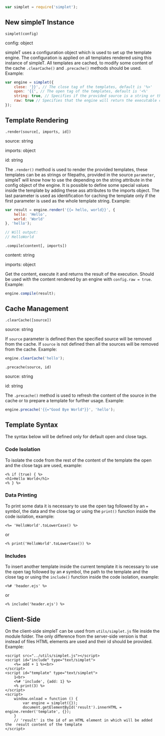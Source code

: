 ```javascript
var simplet = require('simplet');
```

## New simpleT Instance
`simplet(config)`

config: object

simpleT uses a configuration object which is used to set up the template engine. The configuration is applied on all templates rendered using this instance of simpleT. All templates are cached, to modify some content of the cache `.clearCache()` and `.precache()` methods should be used. Example:
```javascript
var engine = simplet({
    close: '}}', // The close tag of the templates, default is '%>'
    open: '{{', // The open tag of the templates, default is '<%'
    string: true, // Specifies if the provided source is a string or the path of a file, default is false (file path)
    raw: true // Specifies that the engine will return the executable content of the template, not the result, default is false
});
```

## Template Rendering
`.render(source[, imports, id])`

source: string

imports: object

id: string

The `.render()` method is used to render the provided templates, these templates can be as strings or filepaths, provided in the source `parameter`, simpleT will know how to use the depending on the string attribute in the config object of the engine. It is possible to define some special values inside the template by adding these ass attributes to the imports object. The last parameter is used as identification for caching the template only if the first parameter is used as the whole template string. Example:
```javascript
var result = engine.render('{{= hello, world}}', {
    hello: 'Hello',
    world: 'World'
}, 'hello');

// Will output:
// HelloWorld
```

`.compile(content[, imports])`

content: string

imports: object

Get the content, execute it and returns the result of the execution. Should be used with the content rendered by an engine with `config.raw = true`. Example:
```javascript
engine.compile(result);
```
## Cache Management
`.clearCache([source])`

source: string

If `source` parameter is defined then the specified source will be removed from the cache. If `source` is not defined then all the sources will be removed from the cache. Example:
```javascript
engine.clearCache('hello');
```

`.precache(source, id)`

source: string

id: string

The `.precache()` method is used to refresh the content of the source in the cache or to prepare a template for further usage. Example:
```javascript
engine.precache('{{="Good Bye World"}}', 'hello');
```
## Template Syntax
The syntax below will be defined only for default open and close tags.
### Code Isolation
To isolate the code from the rest of the content of the template the open and the close tags are used, example:

	<% if (true) { %>
	<h1>Hello World</h1>
	<% } %>

### Data Printing
To print some data it is necessary to use the open tag followed by an `=` symbol, the data and the close tag or using the `print()` function inside the code isolation, example:

	<%= 'HelloWorld'.toLowerCase() %>

or

	<% print('HelloWorld'.toLowerCase()) %>

### Includes
To insert another template inside the current template it is necessary to use the open tag followed by an `#` symbol, the path to the template and the close tag or using the `include()` function inside the code isolation, example:

	<%# 'header.ejs' %>

or

	<% include('header.ejs') %>
## Client-Side
On the client-side simpleT can be used from `utils/simplet.js` file inside the module folder. The only difference from the server-side version is that instead of files HTML elements are used and their id should be provided. Example:

	<script src="../utils/simplet.js"></script>
	<script id="include" type="text/simplet">
		<%= add + 1 %><br>
	</script>
	<script id="template" type="text/simplet">
		1<br>
		<%# 'include', {add: 1} %>
		<% print(3) %>
	</script>
	<script>
		window.onload = function () {
			var engine = simplet({});
			document.getElementById('result').innerHTML = engine.render('template', {});
		}
		// 'result' is the id of an HTML element in which will be added the  result content of the template
	</script>